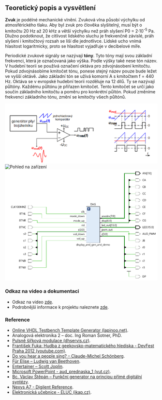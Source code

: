## Teoretický popis a vysvětlení

**Zvuk** je podélné mechanické vlnění. Zvuková vlna působí výchylku od atmosférického tlaku. Aby byl zvuk pro člověka slyšitelný, musí být o kmitočtu 20 Hz až 20 kHz a větší výchylku než práh slyšení P0 = 2·10<sup>-5</sup> Pa. Dlužno podotknout, že citlivost lidského sluchu je frekvenčně závislé, práh slyšení i kmitočtový rozsah se liší dle jednotlivce. Lidské ucho vnímá hlasitost logaritmicky, proto se hlasitost vyjadřuje v decibelové míře.

Periodické zvukové signály se nazývají **tóny**. Tyto tóny mají svou základní frekvenci, která je označovaná jako výška. Podle výšky také nese tón název. V hudební teorii se používá označení oktáva pro zdvojnásobení kmitočtu. Pokud zdvojnásobíme kmitočet tónu, ponese stejný název pouze bude ležet ve vyšší oktávě. Jako základní tón se užívá komorní A s kmitočtem f = 440 Hz. Oktáva se v evropské hudební teorii rozděluje na 12 dílů. Ty se nazývají půltóny. Každému půltónu je přiřazen kmitočet. Tento kmitočet se určí jako součin základního kmitočtu a poměru pro konkrétní půltón. Pokud změníme frekvenci základního tónu, změní se kmitočty všech půltónů. 

![Princip PWM modulace](https://github.com/VojtaKudela/BPC-DE1-topic_4/blob/main/Picture/ForReadMe/PWM_princip.png)
![Pohled na zařízení](https://github.com/VojtaKudela/BPC-DE1-topic_4/blob/main/Picture/1713725654572.jpg)
![Pohled na zařízení](https://github.com/VojtaKudela/BPC-DE1-topic_4/blob/main/Picture/ForReadMe/top_level.png)

### Odkaz na video a dokumentaci
* Odkaz na video [zde](https://youtu.be/y9z3xt5LS8A).
* Podrobnější informace k projektu naleznete [zde](https://github.com/VojtaKudela/BPC-DE1-topic_4/raw/main/Dokumentace.docx).

### Reference
* [Online VHDL Testbench Template Generator (lapinoo.net)](https://vhdl.lapinoo.net/testbench/).
* Analogová elektronika 2 – doc. Ing Roman Šotner, PhD.
* [Pulsně šířková modulace (dhservis.cz)](http://www.dhservis.cz/psm.htm).
* [František Fuka: Hudba z geekovsko-matematického hlediska - DevFest Praha 2012 (youtube.com)](https://www.youtube.com/watch?v=RQuRFCE5NzI).
* [Do you hear a people sing? – Claude-Michel Schönberg](https://www.youtube.com/watch?v=gYb9sRLUDyM).
* [Für Elise – Ludwig van Beethoven](https://www.youtube.com/watch?v=q9bU12gXUyM).
* [Entertainer – Scott Joplin](https://www.youtube.com/watch?v=Fxk9qwCFf8s).
* [Microsoft PowerPoint - aud_prednaska_1 (vut.cz)](https://moodle.vut.cz/pluginfile.php/827361/mod_resource/content/3/aud_prednaska_1.pdf).
* [Bc. Václav Štěpán – Funkční generator na principu přímé digitální syntézy](https://dspace.cvut.cz/bitstream/handle/10467/61546/F3-DP-2015-Stepan-Vaclav-diplomka-kompl.pdf?sequence=1).
* [Nexys A7 - Digilent Reference](https://digilent.com/reference/programmable-logic/nexys-a7/start).
* [Elektronická učebnice - ELUC (ikap.cz)](https://eluc.ikap.cz/verejne/lekce/924).
